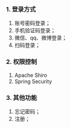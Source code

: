### 1. 登录方式

1. 账号密码登录；
2. 手机验证码登录；
3. 微信、qq、微博登录；
4. 扫码登录；

### 2. 权限控制

1. Apache Shiro
2. Spring Security

### 3. 其他功能

1. 忘记密码；
2. 注册；

